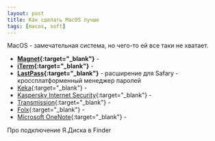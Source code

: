 ```yaml
---
layout: post 
title: Как сделать MacOS лучше
tags: [macos, soft]
---
```


MacOS - замечательная система, но чего-то ей все таки не хватает.

<!--excerpt-->


* **[Magnet](){:target="_blank"}** - 
* **[iTerm](){:target="_blank"}** - 
* **[LastPass](){:target="_blank"}** - расширение для Safary - кроссплатформенный менеджер паролей
* [Keka](){:target="_blank"} - 
* [Kaspersky Internet Security](){:target="_blank"} - 
* [Transmission](){:target="_blank"} - 
* [Folx](){:target="_blank"} - 
* [Microsoft OneNote](){:target="_blank"} - 


Про подключение Я.Диска в Finder